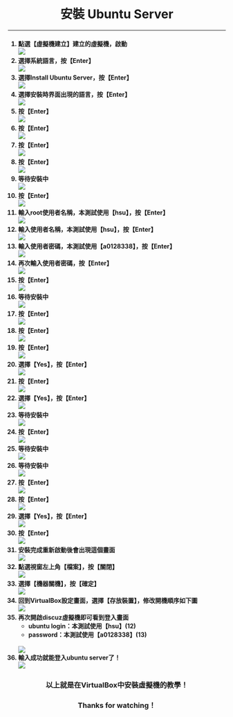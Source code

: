 # **<center>安裝 Ubuntu Server**

---

<ol><h4>
  <li>點選【虛擬機建立】建立的虛擬機，啟動
  <br><img src='../img/virtual_part3/part3_1.png'>
  <li>選擇系統語言，按【Enter】
  <br><img src='../img/virtual_part3/part3_2.png'>
  <li>選擇Install Ubuntu Server，按【Enter】
  <br><img src='../img/virtual_part3/part3_3.png'>
  <li>選擇安裝時界面出現的語言，按【Enter】
  <br><img src='../img/virtual_part3/part3_4.png'>
  <li>按【Enter】
  <br><img src='../img/virtual_part3/part3_5.png'>
  <li>按【Enter】
  <br><img src='../img/virtual_part3/part3_6.png'>
  <li>按【Enter】
  <br><img src='../img/virtual_part3/part3_7.png'>
  <li>按【Enter】
  <br><img src='../img/virtual_part3/part3_8.png'>
  <li>等待安裝中
  <br><img src='../img/virtual_part3/part3_9.png'>
  <li>按【Enter】
  <br><img src='../img/virtual_part3/part3_10.png'>
  <li>輸入root使用者名稱，本測試使用【hsu】，按【Enter】
  <br><img src='../img/virtual_part3/part3_11.png'>
  <li>輸入使用者名稱，本測試使用【hsu】，按【Enter】
  <br><img src='../img/virtual_part3/part3_12.png'>
  <li>輸入使用者密碼，本測試使用【a0128338】，按【Enter】
  <br><img src='../img/virtual_part3/part3_13.png'>
  <li>再次輸入使用者密碼，按【Enter】
  <br><img src='../img/virtual_part3/part3_14.png'>
  <li>按【Enter】
  <br><img src='../img/virtual_part3/part3_15.png'>
  <li>等待安裝中
  <br><img src='../img/virtual_part3/part3_16.png'>
  <li>按【Enter】
  <br><img src='../img/virtual_part3/part3_17.png'>
  <li>按【Enter】
  <br><img src='../img/virtual_part3/part3_18.png'>
  <li>按【Enter】
  <br><img src='../img/virtual_part3/part3_19.png'>
  <li>選擇【Yes】，按【Enter】
  <br><img src='../img/virtual_part3/part3_20.png'>
  <li>按【Enter】
  <br><img src='../img/virtual_part3/part3_21.png'>
  <li>選擇【Yes】，按【Enter】
  <br><img src='../img/virtual_part3/part3_22.png'>
  <li>等待安裝中
  <br><img src='../img/virtual_part3/part3_23.png'>
  <li>按【Enter】
  <br><img src='../img/virtual_part3/part3_24.png'>
  <li>等待安裝中
  <br><img src='../img/virtual_part3/part3_25.png'>
  <li>等待安裝中
  <br><img src='../img/virtual_part3/part3_26.png'>
  <li>按【Enter】
  <br><img src='../img/virtual_part3/part3_27.png'>
  <li>按【Enter】
  <br><img src='../img/virtual_part3/part3_28.png'>
  <li>選擇【Yes】，按【Enter】
  <br><img src='../img/virtual_part3/part3_29.png'>
  <li>按【Enter】
  <br><img src='../img/virtual_part3/part3_30.png'>
  <li>安裝完成重新啟動後會出現這個畫面
  <br><img src='../img/virtual_part3/part3_31.png'>
  <li>點選視窗左上角【檔案】，按【關閉】
  <br><img src='../img/virtual_part3/part3_32.png'>
  <li>選擇【機器關機】，按【確定】
  <br><img src='../img/virtual_part3/part3_33.png'>
  <li>回到VirtualBox設定畫面，選擇【存放裝置】，修改開機順序如下圖
  <br><img src='../img/virtual_part3/part3_34.png'>
  <li>再次開啟discuz虛擬機即可看到登入畫面
    <ul>
      <li>ubuntu login：本測試使用【hsu】(12)
      <li>password：本測試使用【a0128338】(13)
    </ul>
  <br><img src='../img/virtual_part3/part3_35.png'>
  <li>輸入成功就能登入ubuntu server了！
  <br><img src='../img/virtual_part3/part3_36.png'>  
</h4></ol>


### **<center>以上就是在VirtualBox中安裝虛擬機的教學！**
### **<center>Thanks for watching！**